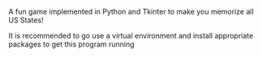 A fun game implemented in Python and Tkinter to make you memorize all US States!

It is recommended to go use a virtual environment and install appropriate packages to get this program running
